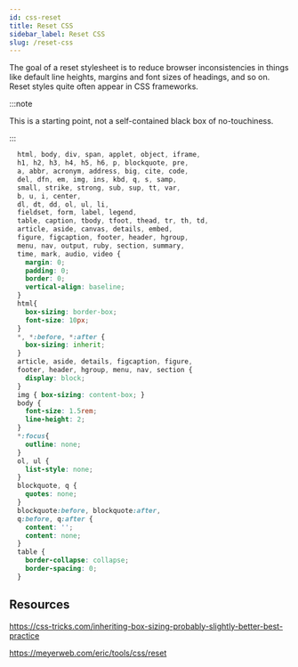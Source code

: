 ```yaml
---
id: css-reset
title: Reset CSS
sidebar_label: Reset CSS
slug: /reset-css
---
```


The goal of a reset stylesheet is to reduce browser inconsistencies in things like default line heights, margins and font sizes of headings, and so on. Reset styles quite often appear in CSS frameworks.

:::note

This is a starting point, not a self-contained black box of no-touchiness.

:::

<!-- prettier-ignore -->
```css
  html, body, div, span, applet, object, iframe,
  h1, h2, h3, h4, h5, h6, p, blockquote, pre,
  a, abbr, acronym, address, big, cite, code,
  del, dfn, em, img, ins, kbd, q, s, samp,
  small, strike, strong, sub, sup, tt, var,
  b, u, i, center,
  dl, dt, dd, ol, ul, li,
  fieldset, form, label, legend,
  table, caption, tbody, tfoot, thead, tr, th, td,
  article, aside, canvas, details, embed, 
  figure, figcaption, footer, header, hgroup, 
  menu, nav, output, ruby, section, summary,
  time, mark, audio, video {
    margin: 0;
    padding: 0;
    border: 0;
    vertical-align: baseline;
  }
  html{
    box-sizing: border-box;
    font-size: 10px;
  }
  *, *:before, *:after {
    box-sizing: inherit;
  }
  article, aside, details, figcaption, figure, 
  footer, header, hgroup, menu, nav, section {
    display: block;
  }
  img { box-sizing: content-box; }
  body {
    font-size: 1.5rem;
    line-height: 2;
  }
  *:focus{
    outline: none;
  }
  ol, ul {
    list-style: none;
  }
  blockquote, q {
    quotes: none;
  }
  blockquote:before, blockquote:after,
  q:before, q:after {
    content: '';
    content: none;
  }
  table {
    border-collapse: collapse;
    border-spacing: 0;
  }
```

## Resources

https://css-tricks.com/inheriting-box-sizing-probably-slightly-better-best-practice

https://meyerweb.com/eric/tools/css/reset
